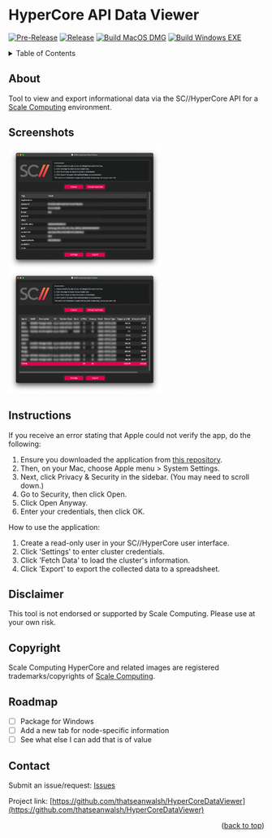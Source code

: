 <a id="readme-top"></a>
# HyperCore API Data Viewer
[![Pre-Release](https://img.shields.io/github/v/release/thatseanwalsh/HyperCoreDataViewer?filter=*-beta&display_name=release&style=for-the-badge&label=PRE-RELEASE)](https://github.com/thatseanwalsh/HyperCoreDataViewer/releases/tag/v1.1.0-beta)
[![Release](https://img.shields.io/github/v/release/thatseanwalsh/hypercoredataviewer.svg?style=for-the-badge)](https://github.com/thatseanwalsh/HyperCoreDataViewer/releases/latest)
[![Build MacOS DMG](https://img.shields.io/github/actions/workflow/status/thatseanwalsh/hypercoredataviewer/build-macos.yml?style=for-the-badge&label=mac%20build)](https://github.com/thatseanwalsh/HyperCoreDataViewer/actions/workflows/build-macos.yml)
[![Build Windows EXE](https://img.shields.io/github/actions/workflow/status/thatseanwalsh/hypercoredataviewer/build-windows.yml?style=for-the-badge&label=win%20build)](https://github.com/thatseanwalsh/HyperCoreDataViewer/actions/workflows/build-windows.yml)

<!-- TABLE OF CONTENTS -->
<details>
  <summary>Table of Contents</summary>
  <ol>
    <li><a href="#about">About The Project</a></li>
    <li><a href="#about">Screenshots</a></li>
    <li><a href="#instructions">Instructions</a></li>
    <li><a href="#disclaimer">Disclaimer</a></li>
    <li><a href="#disclaimer">Copyright</a></li>
    <li><a href="#roadmap">Roadmap</a></li>
    <li><a href="#contact">Contact</a></li>
  </ol>
</details>

<!-- ABOUT -->
## About
Tool to view and export informational data via the SC//HyperCore API for a [Scale Computing](https://www.scalecomputing.com) environment.

<!-- SCREENSHOTS -->
## Screenshots
<img src="images/cluster-view.png" width="300" /> <img src="images/vm-view.png" width="300"/>

<!-- INSTRUCTIONS -->
## Instructions
If you receive an error stating that Apple could not verify the app, do the following:
1. Ensure you downloaded the application from [this repository](https://github.com/thatseanwalsh/HyperCoreDataViewer/releases).
2. Then, on your Mac, choose Apple menu  > System Settings.
3. Next, click Privacy & Security in the sidebar. (You may need to scroll down.)
4. Go to Security, then click Open.
5. Click Open Anyway.
6. Enter your credentials, then click OK.

How to use the application:
1. Create a read-only user in your SC//HyperCore user interface.
2. Click 'Settings' to enter cluster credentials.
3. Click 'Fetch Data' to load the cluster's information.
4. Click 'Export' to export the collected data to a spreadsheet.

<!-- DISCLAIMER -->
## Disclaimer
This tool is not endorsed or supported by Scale Computing. Please use at your own risk.

<!-- COPYRIGHT -->
## Copyright
Scale Computing HyperCore and related images are registered trademarks/copyrights of [Scale Computing](https://www.scalecomputing.com/).

<!-- ROADMAP -->
## Roadmap
- [ ] Package for Windows
- [ ] Add a new tab for node-specific information
- [ ] See what else I can add that is of value

<!-- CONTACT -->
## Contact
Submit an issue/request: [Issues](https://github.com/thatseanwalsh/HyperCoreDataViewer/issues)

Project link: [https://github.com/thatseanwalsh/HyperCoreDataViewer](https://github.com/thatseanwalsh/HyperCoreDataViewer)

<p align="right">(<a href="#readme-top">back to top</a>)</p>

